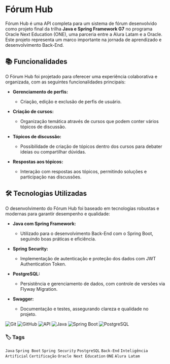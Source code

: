 # Fórum Hub

Fórum Hub é uma API completa para um sistema de fórum desenvolvido como projeto final da trilha **Java e Spring Framework G7** no programa Oracle Next Education (ONE), uma parceria entre a Alura Latam e a Oracle. Este projeto representa um marco importante na jornada de aprendizado e desenvolvimento Back-End.

## 📚 Funcionalidades

O Fórum Hub foi projetado para oferecer uma experiência colaborativa e organizada, com as seguintes funcionalidades principais:

- **Gerenciamento de perfis:**
  - Criação, edição e exclusão de perfis de usuário.

- **Criação de cursos:**
  - Organização temática através de cursos que podem conter vários tópicos de discussão.

- **Tópicos de discussão:**
  - Possibilidade de criação de tópicos dentro dos cursos para debater ideias ou compartilhar dúvidas.

- **Respostas aos tópicos:**
  - Interação com respostas aos tópicos, permitindo soluções e participação nas discussões.

## 🛠️ Tecnologias Utilizadas

O desenvolvimento do Fórum Hub foi baseado em tecnologias robustas e modernas para garantir desempenho e qualidade:

- **Java com Spring Framework:**
  - Utilizado para o desenvolvimento Back-End com o Spring Boot, seguindo boas práticas e eficiência.

- **Spring Security:**
  - Implementação de autenticação e proteção dos dados com JWT Authentication Token.

- **PostgreSQL:**
  - Persistência e gerenciamento de dados, com controle de versões via Flyway Migration.

- **Swagger:**
  - Documentação e testes, assegurando clareza e qualidade no projeto.

![Git](https://img.shields.io/badge/Git-F05032?style=flat-square&logo=git&logoColor=white)
![GitHub](https://img.shields.io/badge/GitHub-181717?style=flat-square&logo=github&logoColor=white)
![API](https://img.shields.io/badge/API-00C7B7?style=flat-square&logo=api&logoColor=white)
![Java](https://img.shields.io/badge/java-%23ED8B00.svg?style=flat-square&logo=openjdk&logoColor=white)
![Spring Boot](https://img.shields.io/badge/Spring_Boot-6DB33F?style=flat-square&logo=spring-boot&logoColor=white)
![PostgreSQL](https://img.shields.io/badge/PostgreSQL-336791?style=flat-square&logo=postgresql&logoColor=white)



### 🏷️ Tags

`Java` `Spring Boot` `Spring Security` `PostgreSQL` `Back-End` `Inteligência Artificial` `Certificação` `Oracle Next Education` `ONE` `Alura Latam`
